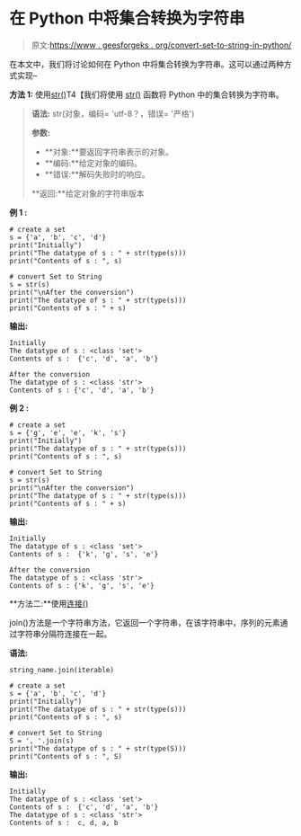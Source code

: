 # 在 Python 中将集合转换为字符串

> 原文:[https://www . geesforgeks . org/convert-set-to-string-in-python/](https://www.geeksforgeeks.org/convert-set-to-string-in-python/)

在本文中，我们将讨论如何在 Python 中将集合转换为字符串。这可以通过两种方式实现–

**方法 1:** 使用[str()](https://www.geeksforgeeks.org/python-str-function/)T4【我们将使用 [str()](https://www.geeksforgeeks.org/python-str-function/) 函数将 Python 中的集合转换为字符串。

> **语法:** str(对象，编码= 'utf-8？，错误= '严格')
> 
> **参数:**
> 
> *   **对象:**要返回字符串表示的对象。
> *   **编码:**给定对象的编码。
> *   **错误:**解码失败时的响应。
> 
> **返回:**给定对象的字符串版本

**例 1 :**

```
# create a set
s = {'a', 'b', 'c', 'd'}
print("Initially")
print("The datatype of s : " + str(type(s)))
print("Contents of s : ", s)

# convert Set to String
s = str(s)
print("\nAfter the conversion")
print("The datatype of s : " + str(type(s)))
print("Contents of s : " + s)
```

**输出:**

```
Initially
The datatype of s : <class 'set'>
Contents of s :  {'c', 'd', 'a', 'b'}

After the conversion
The datatype of s : <class 'str'>
Contents of s : {'c', 'd', 'a', 'b'}

```

**例 2 :**

```
# create a set
s = {'g', 'e', 'e', 'k', 's'}
print("Initially")
print("The datatype of s : " + str(type(s)))
print("Contents of s : ", s)

# convert Set to String
s = str(s)
print("\nAfter the conversion")
print("The datatype of s : " + str(type(s)))
print("Contents of s : " + s)
```

**输出:**

```
Initially
The datatype of s : <class 'set'>
Contents of s :  {'k', 'g', 's', 'e'}

After the conversion
The datatype of s : <class 'str'>
Contents of s : {'k', 'g', 's', 'e'}

```

**方法二:**使用[连接()](https://www.geeksforgeeks.org/join-function-python/)

join()方法是一个字符串方法，它返回一个字符串，在该字符串中，序列的元素通过字符串分隔符连接在一起。

**语法:**

```
string_name.join(iterable) 
```

```
# create a set
s = {'a', 'b', 'c', 'd'}
print("Initially")
print("The datatype of s : " + str(type(s)))
print("Contents of s : ", s)

# convert Set to String
S = ', '.join(s)
print("The datatype of s : " + str(type(S)))
print("Contents of s : ", S)
```

**输出:**

```
Initially
The datatype of s : <class 'set'>
Contents of s :  {'c', 'd', 'a', 'b'}
The datatype of s : <class 'str'>
Contents of s :  c, d, a, b
```